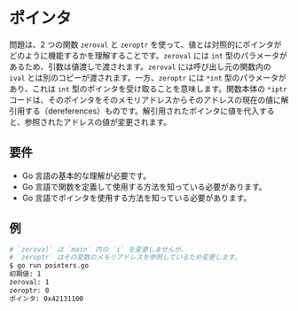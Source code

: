 # ポインタ

問題は、2 つの関数 `zeroval` と `zeroptr` を使って、値とは対照的にポインタがどのように機能するかを理解することです。`zeroval` には `int` 型のパラメータがあるため、引数は値渡しで渡されます。`zeroval` には呼び出し元の関数内の `ival` とは別のコピーが渡されます。一方、`zeroptr` には `*int` 型のパラメータがあり、これは `int` 型のポインタを受け取ることを意味します。関数本体の `*iptr` コードは、そのポインタをそのメモリアドレスからそのアドレスの現在の値に解引用する（dereferences）ものです。解引用されたポインタに値を代入すると、参照されたアドレスの値が変更されます。

## 要件

- Go 言語の基本的な理解が必要です。
- Go 言語で関数を定義して使用する方法を知っている必要があります。
- Go 言語でポインタを使用する方法を知っている必要があります。

## 例

```sh
# `zeroval` は `main` 内の `i` を変更しませんが、
# `zeroptr` はその変数のメモリアドレスを参照しているため変更します。
$ go run pointers.go
初期値: 1
zeroval: 1
zeroptr: 0
ポインタ: 0x42131100
```
